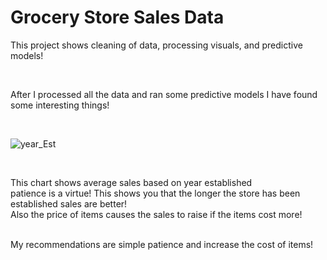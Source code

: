 # Grocery Store Sales Data

This project shows cleaning of data, processing visuals, and predictive models!
<br/>

<br/>

After I processed all the data and ran some predictive models I have found some interesting things!

<br/>

![year_Est](https://user-images.githubusercontent.com/94756228/150715432-49944751-e4fb-4308-aa60-ee90013b67cc.png)

<br/>

This chart shows average sales based on year established 
<br/>
patience is a virtue! This shows you that the longer the store has been established sales are better!
<br/>
Also the price of items causes the sales to raise if the items cost more!

<br/>
My recommendations are simple patience and increase the cost of items!
